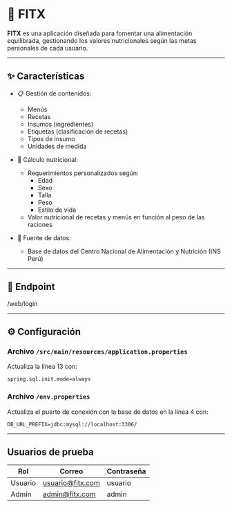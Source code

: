 # 🥗 FITX

**FITX** es una aplicación diseñada para fomentar una alimentación equilibrada, gestionando los valores nutricionales según las metas personales de cada usuario.

---

## ✨ Características

- 📋 Gestión de contenidos:
    - Menús
    - Recetas
    - Insumos (ingredientes)
    - Etiquetas (clasificación de recetas)
    - Tipos de insumo
    - Unidades de medida

- 🧮 Cálculo nutricional:
    - Requerimientos personalizados según:
        - Edad
        - Sexo
        - Talla
        - Peso
        - Estilo de vida
    - Valor nutricional de recetas y menús en función al peso de las raciones

- 🧠 Fuente de datos:
    - Base de datos del Centro Nacional de Alimentación y Nutrición (INS Perú)

---

## 🚀 Endpoint

/web/login

---

## ⚙️ Configuración

### Archivo `/src/main/resources/application.properties`

Actualiza la línea 13 con:
```properties
spring.sql.init.mode=always
```

### Archivo `/env.properties`
Actualiza el puerto de conexión con la base de datos en la línea 4 con:
```properties
DB_URL_PREFIX=jdbc:mysql://localhost:3306/
```

---
## Usuarios de prueba

| Rol     | Correo            | Contraseña |
|---------|-------------------|------------|
| Usuario | usuario@fitx.com  | usuario    |
| Admin   | admin@fitx.com    | admin      |